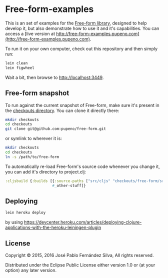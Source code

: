 # Free-form-examples

This is an set of examples for the [Free-form library](https://github.com/pupeno/free-form),
designed to help develop it, but also demonstrate how to use it and it's
capabilities. You can access a [live version at http://free-form-examples.pupeno.com](http://free-form-examples.pupeno.com).

To run it on your own computer, check out this repository and then simply run:

```bash
lein clean
lein figwheel
```

Wait a bit, then browse to [http://localhost:3449](http://localhost:3449).

## Free-form snapshot

To run against the current snapshot of Free-form, make sure it's present in the
[checkouts directory](https://github.com/technomancy/leiningen/blob/master/doc/TUTORIAL.md#checkout-dependencies).
You can clone it directly there:

```bash
mkdir checkouts
cd checkouts
git clone git@github.com:pupeno/free-form.git
```

or symlink to wherever it is:

```bash
mkdir checkouts
cd checkouts
ln -s /path/to/free-form
```

To automatically re-load Free-form's source code whenever you change it, you
can add it's directory to project.clj:

```clojure
:cljsbuild {:builds [{:source-paths ["src/cljs" "checkouts/free-form/src/cljs"]}
                     #_other-stuff]}
```

## Deploying

```bash
lein heroku deploy
```

by using https://devcenter.heroku.com/articles/deploying-clojure-applications-with-the-heroku-leiningen-plugin

## License

Copyright © 2015, 2016 José Pablo Fernández Silva, All rights reserved.

Distributed under the Eclipse Public License either version 1.0 or (at your option) any later version.
